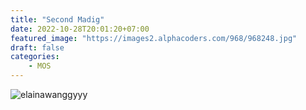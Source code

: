 ```yaml
---
title: "Second Madig"
date: 2022-10-28T20:01:20+07:00
featured_image: "https://images2.alphacoders.com/968/968248.jpg"
draft: false
categories:
    - MOS
---
```


![elainawanggyyy](https://i.pinimg.com/564x/d3/8c/8f/d38c8fc58aa19d9823a3f220285a5b1d.jpg)

